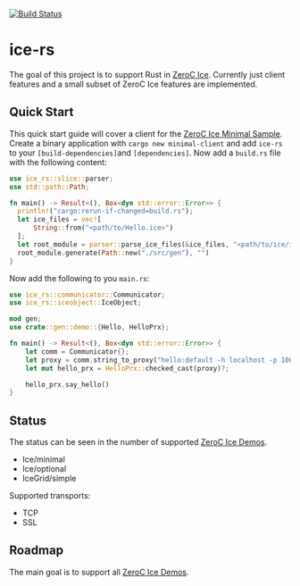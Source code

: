 [![Build Status](https://github.com/cemoktra/ice-rs/workflows/CI/badge.svg)](https://github.com/cemoktra/ice-rs/actions)

# ice-rs #

The goal of this project is to support Rust in [ZeroC Ice](https://github.com/zeroc-ice/ice). Currently just client features and a small subset of ZeroC Ice features are implemented. 

## Quick Start ##
This quick start guide will cover a client for the [ZeroC Ice Minimal Sample](https://github.com/zeroc-ice/ice-demos/tree/3.7/python/Ice/minimal). Create a binary application with `cargo new minimal-client` and add `ice-rs` to your `[build-dependencies]`and `[dependencies]`. Now add a `build.rs` file with the following content:

```Rust
use ice_rs::slice::parser;
use std::path::Path;

fn main() -> Result<(), Box<dyn std::error::Error>> {
  println!("cargo:rerun-if-changed=build.rs");
  let ice_files = vec![
      String::from("<path/to/Hello.ice>")
  ];
  let root_module = parser::parse_ice_files(&ice_files, "<path/to/ice/include/dir>")?;
  root_module.generate(Path::new("./src/gen"), "")
}
```

Now add the following to you `main.rs`:
```Rust
use ice_rs::communicator::Communicator;
use ice_rs::iceobject::IceObject;

mod gen;
use crate::gen::demo::{Hello, HelloPrx};

fn main() -> Result<(), Box<dyn std::error::Error>> {
    let comm = Communicator{};
    let proxy = comm.string_to_proxy("hello:default -h localhost -p 10000")?;
    let mut hello_prx = HelloPrx::checked_cast(proxy)?;

    hello_prx.say_hello()
}
```

## Status ##
The status can be seen in the number of supported [ZeroC Ice Demos](http://github.com/zeroc-ice/ice-demos). 

- Ice/minimal
- Ice/optional
- IceGrid/simple

Supported transports:
- TCP
- SSL


## Roadmap ##
The main goal is to support all [ZeroC Ice Demos](http://github.com/zeroc-ice/ice-demos).
